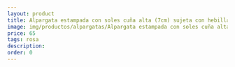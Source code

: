 ```yaml
---
layout: product
title: Alpargata estampada con soles cuña alta (7cm) sujeta con hebilla 
image: img/productos/alpargatas/Alpargata estampada con soles cuña alta (7cm) sujeta con hebilla =65 =rosa.webp
price: 65 
tags: rosa
description: 
order: 0
---
```

